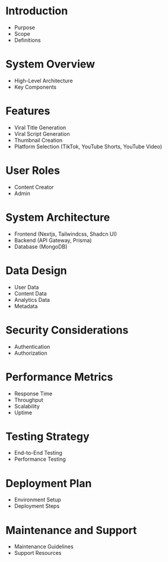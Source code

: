 # Introduction

- Purpose
- Scope
- Definitions

# System Overview

- High-Level Architecture
- Key Components

# Features

- Viral Title Generation
- Viral Script Generation
- Thumbnail Creation
- Platform Selection (TikTok, YouTube Shorts, YouTube Video)

# User Roles

- Content Creator
- Admin

# System Architecture

- Frontend (Nextjs, Tailwindcss, Shadcn UI)
- Backend (API Gateway, Prisma)
- Database (MongoDB)

# Data Design

- User Data
- Content Data
- Analytics Data
- Metadata

# Security Considerations

- Authentication
- Authorization

# Performance Metrics

- Response Time
- Throughput
- Scalability
- Uptime

# Testing Strategy

- End-to-End Testing
- Performance Testing

# Deployment Plan

- Environment Setup
- Deployment Steps

# Maintenance and Support

- Maintenance Guidelines
- Support Resources
